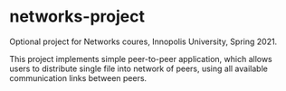 # networks-project
Optional project for Networks coures, Innopolis University, Spring 2021.

This project implements simple peer-to-peer application, which allows users to distribute single file into network of peers, using all available communication links between peers.
